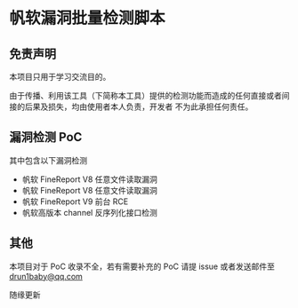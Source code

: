 # 帆软漏洞批量检测脚本

## 免责声明

本项目只用于学习交流目的。

由于传播、利用该工具（下简称本工具）提供的检测功能而造成的任何直接或者间接的后果及损失，均由使用者本人负责，开发者 不为此承担任何责任。

## 漏洞检测 PoC

其中包含以下漏洞检测



- 帆软 FineReport V8 任意文件读取漏洞
- 帆软 FineReport V8 任意文件读取漏洞
- 帆软 FineReport V9 前台 RCE
- 帆软高版本 channel 反序列化接口检测



## 其他

本项目对于 PoC 收录不全，若有需要补充的 PoC 请提 issue 或者发送邮件至 drun1baby@qq.com

随缘更新
